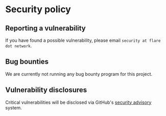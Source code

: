 # Security policy

## Reporting a vulnerability

If you have found a possible vulnerability, please email
`security at flare dot network`.

## Bug bounties

We are currently not running any bug bounty program for this project.

## Vulnerability disclosures

Critical vulnerabilities will be disclosed via GitHub's
[security advisory](https://github.com/flare-foundation/flare-systems-deployment/security)
system.
